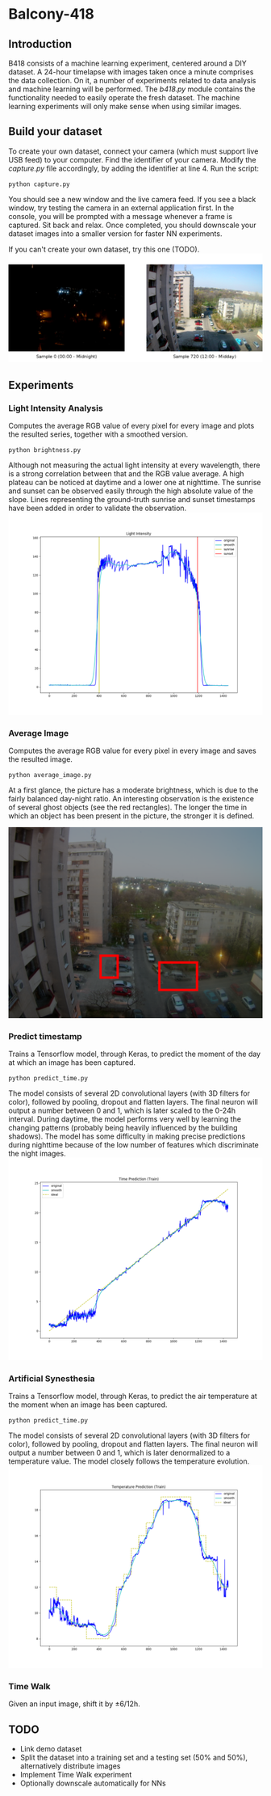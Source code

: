 # Balcony-418
## Introduction
B418 consists of a machine learning experiment, centered around a DIY dataset. A 24-hour timelapse with images taken once a minute comprises the data collection. On it, a number of experiments related to data analysis and machine learning will be performed. The _b418.py_ module contains the functionality needed to easily operate the fresh dataset. The machine learning experiments will only make sense when using similar images.

## Build your dataset
To create your own dataset, connect your camera (which must support live USB feed) to your computer. Find the identifier of your camera. Modify the _capture.py_ file accordingly, by adding the identifier at line 4. Run the script:
```
python capture.py
```
You should see a new window and the live camera feed. If you see a black window, try testing the camera in an external application first. In the console, you will be prompted with a message whenever a frame is captured. Sit back and relax. Once completed, you should downscale your dataset images into a smaller version for faster NN experiments.

If you can't create your own dataset, try this one (TODO).
![sample.png](https://github.com/paubric/Balcony-418/blob/master/sample.png)

## Experiments
### Light Intensity Analysis
Computes the average RGB value of every pixel for every image and plots the resulted series, together with a smoothed version. 
```
python brightness.py
```
Although not measuring the actual light intensity at every wavelength, there is a strong correlation between that and the RGB value average. A high plateau can be noticed at daytime and a lower one at nighttime. The sunrise and sunset can be observed easily through the high absolute value of the slope. Lines representing the ground-truth sunrise and sunset timestamps have been added in order to validate the observation.
![Figure_time_prediction.png](https://github.com/paubric/Balcony-418/blob/master/Figure_brightness.png)

### Average Image
Computes the average RGB value for every pixel in every image and saves the resulted image.
```
python average_image.py
```
At a first glance, the picture has a moderate brightness, which is due to the fairly balanced day-night ratio. An interesting observation is the existence of several ghost objects (see the red rectangles). The longer the time in which an object has been present in the picture, the stronger it is defined.

![average_image_rect.png](https://github.com/paubric/Balcony-418/blob/master/average_image_rect.png)

### Predict timestamp
Trains a Tensorflow model, through Keras, to predict the moment of the day at which an image has been captured.
```
python predict_time.py
```
The model consists of several 2D convolutional layers (with 3D filters for color), followed by pooling, dropout and flatten layers. The final neuron will output a number between 0 and 1, which is later scaled to the 0-24h interval. During daytime, the model performs very well by learning the changing patterns (probably being heavily influenced by the building shadows). The model has some difficulty in making precise predictions during nighttime because of the low number of features which discriminate the night images.  
![Figure_time_prediction.png](https://github.com/paubric/Balcony-418/blob/master/Figure_time_prediction.png)

### Artificial Synesthesia
Trains a Tensorflow model, through Keras, to predict the air temperature at the moment when an image has been captured.
```
python predict_time.py
```
The model consists of several 2D convolutional layers (with 3D filters for color), followed by pooling, dropout and flatten layers. The final neuron will output a number between 0 and 1, which is later denormalized to a temperature value. The model closely follows the temperature evolution.
![Figure_temperature_prediction.png](https://github.com/paubric/Balcony-418/blob/master/Figure_temperature_prediction.png)

### Time Walk
Given an input image, shift it by ±6/12h.

## TODO
- Link demo dataset
- Split the dataset into a training set and a testing set (50% and 50%), alternatively distribute images
- Implement Time Walk experiment
- Optionally downscale automatically for NNs
